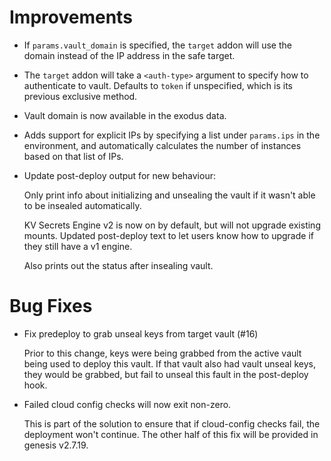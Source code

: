 # Improvements

* If `params.vault_domain` is specified, the `target` addon will use the
  domain instead of the IP address in the safe target.

* The `target` addon will take a `<auth-type>` argument to specify how to
  authenticate to vault.  Defaults to `token` if unspecified, which is its
  previous exclusive method.

* Vault domain is now available in the exodus data.

* Adds support for explicit IPs by specifying a list under `params.ips` in the
  environment, and automatically calculates the number of instances based on
  that list of IPs.

* Update post-deploy output for new behaviour:

  Only print info about initializing and unsealing the vault if it wasn't
  able to be insealed automatically.

  KV Secrets Engine v2 is now on by default, but will not upgrade existing
  mounts.  Updated post-deploy text to let users know how to upgrade if
  they still have a v1 engine.

  Also prints out the status after insealing vault.

# Bug Fixes

* Fix predeploy to grab unseal keys from target vault (#16)

  Prior to this change, keys were being grabbed from the active vault
  being used to deploy this vault.  If that vault also had vault unseal
  keys, they would be grabbed, but fail to unseal this fault in the
  post-deploy hook.

* Failed cloud config checks will now exit non-zero.

  This is part of the solution to ensure that if cloud-config checks fail,
  the deployment won't continue.  The other half of this fix will be
  provided in genesis v2.7.19.

